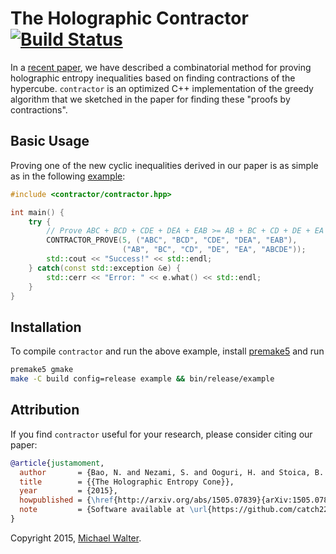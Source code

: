 The Holographic Contractor [![Build Status](https://travis-ci.org/catch22/contractor.svg)](https://travis-ci.org/catch22/contractor)
==========================

In a [recent paper](http://arxiv.org/abs/1505.07839), we have described a combinatorial method for proving holographic entropy inequalities based on finding contractions of the hypercube.
`contractor` is an optimized C++ implementation of the greedy algorithm that we sketched in the paper for finding these "proofs by contractions".


Basic Usage
-----------

Proving one of the new cyclic inequalities derived in our paper is as simple as in the following [example](example.cpp):

~~~cpp
#include <contractor/contractor.hpp>

int main() {
    try {
        // Prove ABC + BCD + CDE + DEA + EAB >= AB + BC + CD + DE + EA + ABCDE
        CONTRACTOR_PROVE(5, ("ABC", "BCD", "CDE", "DEA", "EAB"),
                         ("AB", "BC", "CD", "DE", "EA", "ABCDE"));
        std::cout << "Success!" << std::endl;
    } catch(const std::exception &e) {
        std::cerr << "Error: " << e.what() << std::endl;
    }
}

~~~


Installation
------------

To compile `contractor` and run the above example, install [premake5](https://premake.github.io) and run

~~~bash
premake5 gmake
make -C build config=release example && bin/release/example
~~~


Attribution
-----------

If you find `contractor` useful for your research, please consider citing our paper:

~~~bibtex
@article{justamoment,
  author       = {Bao, N. and Nezami, S. and Ooguri, H. and Stoica, B. and Sully, J. and Walter, M.},
  title        = {{The Holographic Entropy Cone}},
  year         = {2015},
  howpublished = {\href{http://arxiv.org/abs/1505.07839}{arXiv:1505.07839}},
  note         = {Software available at \url{https://github.com/catch22/contractor/}.},
}
~~~

Copyright 2015, [Michael Walter](michael.walter@stanford.edu).
